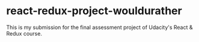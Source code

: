 # react-redux-project-wouldurather

This is my submission for the final assessment project of Udacity's React & Redux course.
